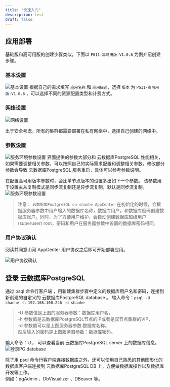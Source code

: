 ```yaml
---
title: "快速入门"
description: test
draft: false
---
```




## 应用部署

基础版和高可用版的创建步骤类似，下面以 `PG11-高可用版-V1.0.6` 为例介绍创建步骤。

### 基本设置  

![基本设置](../../_images/basic_config.png)
根据自己的需求填写 `应用名称` 和 `应用描述`，选择 `版本` 为 `PG11-高可用版-V1.0.6` ，可以选择不同的资源配置类型和计费方式。

### 网络设置

![网络设置](../../_images/vxnet_config.png)

出于安全考虑，所有的集群都需要部署在私有网络中，选择自己创建的网络中。

### 参数设置

![服务环境参数设置](../../_images/pg_param_config.png)
界面提供的参数大部分和 云数据库PostgreSQL 性能相关，如果需要调整相关参数，可以按照自己的实际需求配置和调整相关参数，修改部分参数会导致 云数据库PostgreSQL 服务重启，具体可以参考参数说明。

在配置高可用版本参数时，会比单节点版本的设置多出如下一个参数。
该参数用于设置主从复制模式是同步流复制还是异步流复制，默认是同步流复制。
![服务环境参数设置](../../_images/pg_param2more_config.png)

 >注意：
 >`云数据库PostgreSQL on shanhe AppCenter` 在初始化的时候，会根据服务器参数中用户输入的数据库名称，数据库用户，和数据库密码创建数据库账户。同时，为了方便用户维护，会自动创建数据库超级用户 (superuser) root，密码和用户在服务器参数中设置的数据库密码相同。

### 用户协议确认  

阅读并同意山河 AppCenter 用户协议之后即可开始部署应用。

![用户协议确认](../../_images/pg_userprotocol_config.png)

## 登录 云数据库PostgreSQL

通过 psql 命令行客户端 ，用新建集群步骤中定义的数据库用户名和密码，连接到新创建的自定义的 云数据库PostgreSQL database 。
输入命令：`psql -U shanhe -h 192.168.100.246 -d shanhe`

>-U 参数值是上图的服务器参数：数据库用户名，  
>-h 参数值是云数据库PostgreSQL节点的IP或者是双节点集群的VIP，  
>-d 参数值可以是上图服务器参数:数据库名称。    
>然后输入的密码是上图服务器参数：数据库密码。  

输入命令：`\l`， 可以查看当前 云数据库PostgreSQL server 上的数据库信息。  
  ![登录PG database](../../_images/pglogin.png)  

除了用 psql 命令行客户端连接数据库之外，还可以使用自己熟悉的其他图形化的数据库客户端连接到 云数据库PostgreSQL DB 上，方便做数据库操作以及数据库开发等工作。  
例如：pgAdmin 、DbVisualizer 、DBeaver 等。